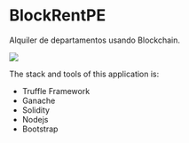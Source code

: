 # BlockRentPE
Alquiler de departamentos usando Blockchain.

![](./screenshot.png)

The stack and tools of this application is:
* Truffle Framework
* Ganache
* Solidity
* Nodejs
* Bootstrap
